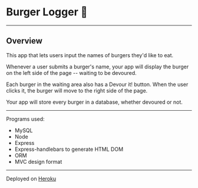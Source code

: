# Burger Logger &#127828;
---

## Overview
This app that lets users input the names of burgers they'd like to eat.

Whenever a user submits a burger's name, your app will display the burger on the left side of the page -- waiting to be devoured.

Each burger in the waiting area also has a Devour it! button. When the user clicks it, the burger will move to the right side of the page.

Your app will store every burger in a database, whether devoured or not.

---
Programs used:
* MySQL
* Node
* Express
* Express-handlebars to generate HTML DOM
* ORM
* MVC design format

---
Deployed on [Heroku](https://peaceful-chamber-85357.herokuapp.com/)
